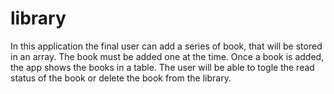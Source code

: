 # library

In this application the final user can add a series of book, that will be stored in an array. The book must be added one at the time.
Once a book is added, the app shows the books in a table. The user will be able  to togle the read status of the book or
delete the book from the library.